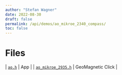 ```yaml
---
author: "Stefan Wagner"
date: 2022-08-30
draft: false
permalink: /api/demos/ao_mikroe_2340_compass/
toc: false
---
```


# Files

| [`ao.h`](ao.h.md) | App |
| [`ao_mikroe_2935.h`](ao_mikroe_2935.h.md) | GeoMagnetic Click |
